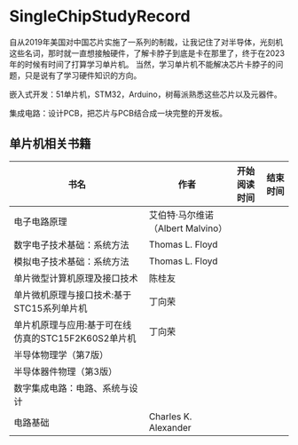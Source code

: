 # SingleChipStudyRecord

自从2019年美国对中国芯片实施了一系列的制裁，让我记住了对半导体，光刻机这些名词，那时就一直想接触硬件，了解卡脖子到底是卡在那里了，终于在2023年的时候有时间了打算学习单片机。
当然，学习单片机不能解决芯片卡脖子的问题，只是说有了学习硬件知识的方向。

嵌入式开发：51单片机，STM32，Arduino，树莓派熟悉这些芯片以及元器件。

集成电路：设计PCB，把芯片与PCB结合成一块完整的开发板。

## 单片机相关书籍

 书名  | 作者  | 开始阅读时间  | 结束时间  
------------ | ------------- | ------------- | ------------- 
|电子电路原理|艾伯特·马尔维诺（Albert Malvino）
|数字电子技术基础：系统方法|Thomas L. Floyd |
|模拟电子技术基础：系统方法|Thomas L. Floyd
|单片微型计算机原理及接口技术|陈桂友
|单片微机原理与接口技术:基于STC15系列单片机|丁向荣|
|单片机原理与应用:基于可在线仿真的STC15F2K60S2单片机|丁向荣|
|半导体物理学（第7版）|
|半导体器件物理（第3版）|
|数字集成电路：电路、系统与设计|
|电路基础|Charles K. Alexander|
